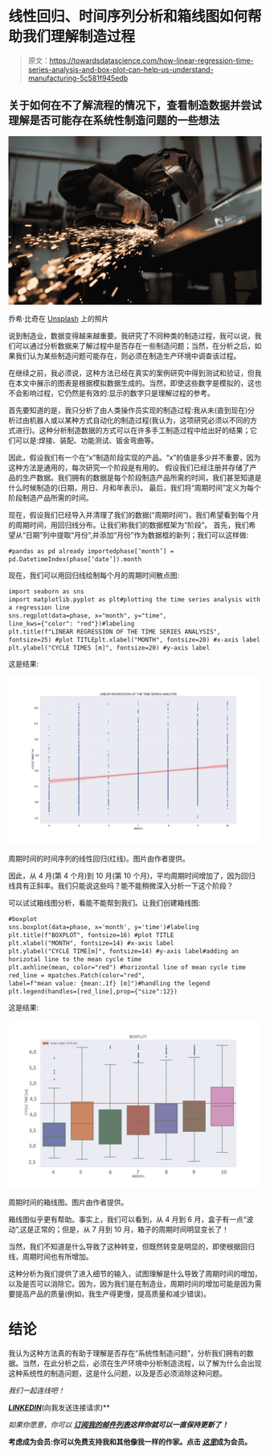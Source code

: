 # 线性回归、时间序列分析和箱线图如何帮助我们理解制造过程

> 原文：<https://towardsdatascience.com/how-linear-regression-time-series-analysis-and-box-plot-can-help-us-understand-manufacturing-5c581f945edb>

## 关于如何在不了解流程的情况下，查看制造数据并尝试理解是否可能存在系统性制造问题的一些想法

![](img/425336ea5e1639a0f804bbabfc6f2b3e.png)

乔希·比奇在 [Unsplash](https://unsplash.com/s/photos/manufacturing?utm_source=unsplash&utm_medium=referral&utm_content=creditCopyText) 上的照片

说到制造业，数据变得越来越重要。我研究了不同种类的制造过程，我可以说，我们可以通过分析数据来了解过程中是否存在一些制造问题；当然，在分析之后，如果我们认为某些制造问题可能存在，则必须在制造生产环境中调查该过程。

在继续之前，我必须说，这种方法已经在真实的案例研究中得到测试和验证，但我在本文中展示的图表是根据模拟数据生成的。当然，即使这些数字是模拟的，这也不会影响过程，它仍然是有效的:显示的数字只是理解过程的参考。

首先要知道的是，我只分析了由人类操作员实现的制造过程:我从未(直到现在)分析过由机器人或以某种方式自动化的制造过程(我认为，这项研究必须以不同的方式进行)。这种分析制造数据的方式可以在许多手工制造过程中给出好的结果；它们可以是:焊接、装配、功能测试、钣金弯曲等。

因此，假设我们有一个在“x”制造阶段实现的产品。“x”的值是多少并不重要，因为这种方法是通用的，每次研究一个阶段是有用的。
假设我们已经注册并存储了产品的生产数据。我们拥有的数据是每个阶段制造产品所需的时间，我们甚至知道是什么时候制造的(日期，用日、月和年表示)。
最后，我们将“周期时间”定义为每个阶段制造产品所需的时间。

现在，假设我们已经导入并清理了我们的数据(“周期时间”)，我们希望看到每个月的周期时间，用回归线分布。让我们称我们的数据框架为“阶段”。
首先，我们希望从“日期”列中提取“月份”,并添加“月份”作为数据框的新列；我们可以这样做:

```
#pandas as pd already importedphase[‘month’] = pd.DatetimeIndex(phase[‘date’]).month
```

现在，我们可以用回归线绘制每个月的周期时间散点图:

```
import seaborn as sns
import matplotlib.pyplot as plt#plotting the time series analysis with a regression line
sns.regplot(data=phase, x="month", y="time",
line_kws={"color": "red"})#labeling
plt.title(f"LINEAR REGRESSION OF THE TIME SERIES ANALYSIS", fontsize=25) #plot TITLEplt.xlabel("MONTH", fontsize=20) #x-axis label
plt.ylabel("CYCLE TIMES [m]", fontsize=20) #y-axis label
```

这是结果:

![](img/806c3578b96154832fb79a307e369a02.png)

周期时间的时间序列的线性回归(红线)。图片由作者提供。

因此，从 4 月(第 4 个月)到 10 月(第 10 个月)，平均周期时间增加了，因为回归线具有正斜率。我们只能说这些吗？能不能稍微深入分析一下这个阶段？

可以试试箱线图分析，看能不能帮到我们。让我们创建箱线图:

```
#boxplot
sns.boxplot(data=phase, x='month', y='time')#labeling
plt.title(f"BOXPLOT", fontsize=16) #plot TITLE
plt.xlabel("MONTH", fontsize=14) #x-axis label
plt.ylabel("CYCLE TIME[m]", fontsize=14) #y-axis label#adding an horizotal line to the mean cycle time
plt.axhline(mean, color="red") #horizontal line of mean cycle time
red_line = mpatches.Patch(color="red",
label=f"mean value: {mean:.1f} [m]")#handling the legend
plt.legend(handles=[red_line],prop={"size":12})
```

这是结果:

![](img/f92c92e0c57d60befea21fc140716ef7.png)

周期时间的箱线图。图片由作者提供。

箱线图似乎更有帮助。事实上，我们可以看到，从 4 月到 6 月，盒子有一点“波动”,这是正常的；但是，从 7 月到 10 月，箱子的周期时间明显变长了！

当然，我们不知道是什么导致了这种转变，但既然转变是明显的，即使根据回归线，周期时间也有所增加。

这种分析为我们提供了进入细节的输入，试图理解是什么导致了周期时间的增加，以及是否可以消除它。因为，因为我们是在制造业，周期时间的增加可能是因为需要提高产品的质量(例如，我生产得更慢，提高质量和减少错误)。

# 结论

我认为这种方法真的有助于理解是否存在“系统性制造问题”，分析我们拥有的数据。当然，在此分析之后，必须在生产环境中分析制造流程，以了解为什么会出现这种系统性的制造问题，这是什么问题，以及是否必须消除这种问题。

*我们一起连线吧！*

[](https://federicotrotta.medium.com/)

*[***LINKEDIN***](https://www.linkedin.com/in/federico-trotta/)*(向我发送连接请求)**

**如果你愿意，你可以* [***订阅我的邮件列表***](https://federicotrotta.medium.com/subscribe)**这样你就可以一直保持更新了！***

**考虑成为会员:你可以免费支持我和其他像我一样的作家。点击 [***这里***](https://federicotrotta.medium.com/membership)**成为会员。****